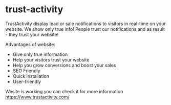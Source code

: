 # trust-activity

TrustActivity display lead or sale notifications to visitors in real-time on your website.
We show only true info! People trust our notifications and as result - they trust your website!

Advantages of website: 
<ul>
  <li>Give only true information</li>
  <li>Help your visitors trust your website</li>
  <li>Help you grow conversions and boost your sales</li>
  <li>SEO Friendly</li>
  <li>Quick installation</li>
  <li>User-friendly</li>
  </ul>
  
Wesite is working you can check it for more information https://www.trustactivity.com/
